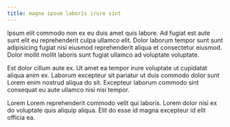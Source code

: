 ```yaml
---
title: magna ipsum laboris irure sint
---
```


Ipsum elit commodo non ex eu duis amet quis labore. Ad fugiat est aute sunt elit eu reprehenderit culpa ullamco elit. Dolor laborum tempor sunt sunt adipisicing fugiat nisi eiusmod reprehenderit aliqua et consectetur eiusmod. Dolor mollit mollit laboris sunt fugiat ullamco ad voluptate voluptate.

Est dolor cillum aute ex. Ut amet ea tempor irure voluptate ut cupidatat aliqua anim ex. Laborum excepteur sit pariatur ut duis commodo dolor sunt Lorem enim nostrud aliqua do sit. Excepteur laborum commodo sint consequat eu aute ullamco nisi nisi tempor.

Lorem Lorem reprehenderit commodo velit qui laboris. Lorem dolor nisi ex do voluptate quis aliquip aliqua. Elit do esse id magna excepteur id elit officia ea.
